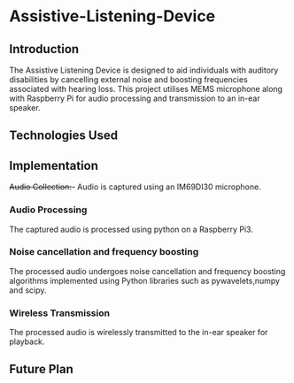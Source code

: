 # Assistive-Listening-Device
## Introduction
The Assistive Listening Device is designed to aid individuals with auditory disabilities by cancelling external noise and boosting frequencies associated with hearing loss. This project utilises MEMS microphone along with Raspberry Pi for audio processing and transmission to an in-ear speaker.
## Technologies Used

## Implementation 
 ~~Audio Collection:-~~ Audio is captured using an IM69DI30 microphone.
### Audio Processing 
The captured audio is processed using python on a Raspberry Pi3.
### Noise cancellation and frequency boosting
The processed audio undergoes noise cancellation and frequency boosting algorithms implemented using Python libraries such as pywavelets,numpy and scipy.
### Wireless Transmission
The processed audio is wirelessly transmitted to the in-ear speaker for playback.
## Future Plan


